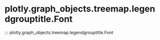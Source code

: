 # plotly.graph_objects.treemap.legendgrouptitle.Font

::: plotly.graph_objects.treemap.legendgrouptitle.Font
